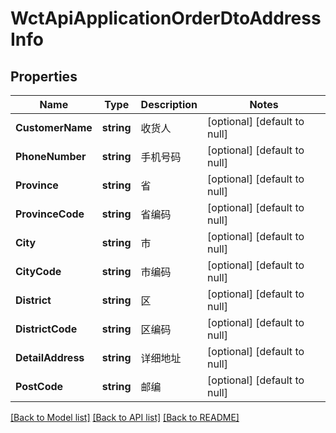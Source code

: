 # WctApiApplicationOrderDtoAddressInfo

## Properties
Name | Type | Description | Notes
------------ | ------------- | ------------- | -------------
**CustomerName** | **string** | 收货人 | [optional] [default to null]
**PhoneNumber** | **string** | 手机号码 | [optional] [default to null]
**Province** | **string** | 省 | [optional] [default to null]
**ProvinceCode** | **string** | 省编码 | [optional] [default to null]
**City** | **string** | 市 | [optional] [default to null]
**CityCode** | **string** | 市编码 | [optional] [default to null]
**District** | **string** | 区 | [optional] [default to null]
**DistrictCode** | **string** | 区编码 | [optional] [default to null]
**DetailAddress** | **string** | 详细地址 | [optional] [default to null]
**PostCode** | **string** | 邮编 | [optional] [default to null]

[[Back to Model list]](../README.md#documentation-for-models) [[Back to API list]](../README.md#documentation-for-api-endpoints) [[Back to README]](../README.md)

